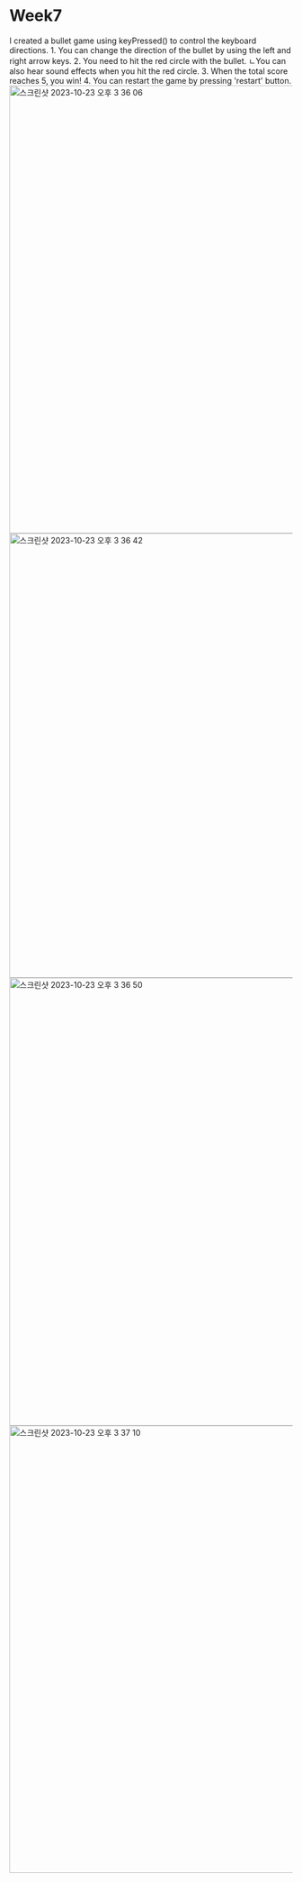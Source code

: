 # Week7
<Bullet Game>
I created a bullet game using keyPressed() to control the keyboard directions.
1. You can change the direction of the bullet by using the left and right arrow keys.
2. You need to hit the red circle with the bullet.
   ㄴYou can also hear sound effects when you hit the red circle.
3. When the total score reaches 5, you win!
4. You can restart the game by pressing 'restart' button.

<img width="795" alt="스크린샷 2023-10-23 오후 3 36 06" src="https://github.com/idhyj/Week7/assets/145718308/369038f3-eeee-47c4-abab-498dfcd5db28">
<img width="789" alt="스크린샷 2023-10-23 오후 3 36 42" src="https://github.com/idhyj/Week7/assets/145718308/81af07ec-ab98-4b21-bec8-1318d45a9539">
<img width="795" alt="스크린샷 2023-10-23 오후 3 36 50" src="https://github.com/idhyj/Week7/assets/145718308/fddf245d-a6bd-4264-bdbc-482b1c233f9b">
<img width="794" alt="스크린샷 2023-10-23 오후 3 37 10" src="https://github.com/idhyj/Week7/assets/145718308/a164990a-8068-4a43-82da-124ca5319c76">
